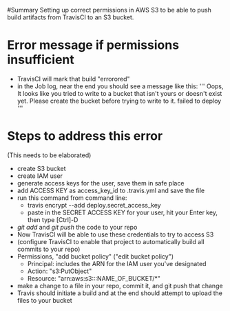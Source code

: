 #Summary
Setting up correct permissions in AWS S3 to be able to push build artifacts from TravisCI to an S3 bucket.

# Error message if permissions insufficient
- TravisCI will mark that build "errorored"
- in the Job log, near the end you should see a message like this:
'''
Oops, It looks like you tried to write to a bucket that isn't yours or doesn't exist yet. Please create the bucket before trying to write to it.
failed to deploy
'''

# Steps to address this error
(This needs to be elaborated)
- create S3 bucket
- create IAM user
- generate access keys for the user, save them in safe place
- add ACCESS KEY as access_key_id to .travis.yml and save the file
- run this command from command line:
  - travis encrypt --add deploy.secret_access_key
  - paste in the SECRET ACCESS KEY for your user, hit your Enter key, then type [Ctrl]-D
- *git add* and *git push* the code to your repo
- Now TravisCI will be able to use these credentials to try to access S3
- (configure TravisCI to enable that project to automatically build all commits to your repo)
- Permissions, "add bucket policy" ("edit bucket policy")
  - Principal: includes the ARN for the IAM user you've designated
  - Action: "s3:PutObject"
  - Resource: "arn:aws:s3:::NAME_OF_BUCKET/\*"
- make a change to a file in your repo, commit it, and git push that change
- Travis should initiate a build and at the end should attempt to upload the files to your bucket
